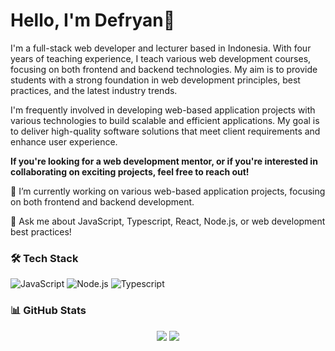 <h1 align="left">Hello, I'm Defryan👋</h1>

<p>
  I'm a full-stack web developer and lecturer based in Indonesia.  With four years of teaching experience, I teach various web development courses, focusing on both frontend and backend technologies. My aim is to provide students with a strong foundation in web development principles, best practices, and the latest industry trends.
  
  I'm frequently involved in developing web-based application projects with various technologies to build scalable and efficient applications. My goal is to deliver high-quality software solutions that meet client requirements and enhance user experience. 

  <b>If you're looking for a web development mentor, or if you're interested in collaborating on exciting projects, feel free to reach out!</b>
</p>

🔭 I’m currently working on various web-based application projects, focusing on both frontend and backend development.

💬 Ask me about JavaScript, Typescript, React, Node.js, or web development best practices!

### 🛠️ Tech Stack
![JavaScript](https://img.shields.io/badge/-JavaScript?style=flat-square&logo=javascript&logoColor=white)
![Node.js](https://img.shields.io/badge/-Node.js-black?style=flat-square&logo=node.js)
![Typescript](https://img.shields.io/badge/TypeScript-3178C6?style=for-the-badge&logo=typescript&logoColor=white)
### 📊 GitHub Stats
<p align="center">
  <img src="https://github-readme-stats.vercel.app/api?username=masdefry&show_icons=true&theme=tokyonight" />
  <img src="https://github-readme-stats.vercel.app/api/top-langs/?username=masdefry&layout=compact&theme=tokyonight" />
</p>
